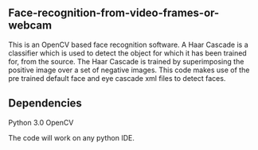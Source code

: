 ## Face-recognition-from-video-frames-or-webcam

This is an OpenCV based face recognition software.
A Haar Cascade is a classifier which is used to detect the object for which it has been trained for, from the source. The Haar Cascade is trained by superimposing the positive image over a set of negative images. This code makes use of the pre trained default face and eye cascade xml files to detect faces. 

## Dependencies
Python 3.0
OpenCV 

The code will work on any python IDE.
